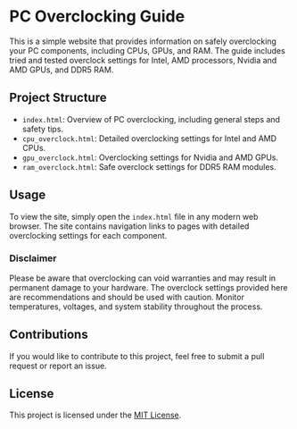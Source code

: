 
# PC Overclocking Guide

This is a simple website that provides information on safely overclocking your PC components, including CPUs, GPUs, and RAM. The guide includes tried and tested overclock settings for Intel, AMD processors, Nvidia and AMD GPUs, and DDR5 RAM.

## Project Structure

- `index.html`: Overview of PC overclocking, including general steps and safety tips.
- `cpu_overclock.html`: Detailed overclocking settings for Intel and AMD CPUs.
- `gpu_overclock.html`: Overclocking settings for Nvidia and AMD GPUs.
- `ram_overclock.html`: Safe overclock settings for DDR5 RAM modules.

## Usage

To view the site, simply open the `index.html` file in any modern web browser. The site contains navigation links to pages with detailed overclocking settings for each component.

### Disclaimer
Please be aware that overclocking can void warranties and may result in permanent damage to your hardware. The overclock settings provided here are recommendations and should be used with caution. Monitor temperatures, voltages, and system stability throughout the process.

## Contributions

If you would like to contribute to this project, feel free to submit a pull request or report an issue.

## License

This project is licensed under the [MIT License](LICENSE).
